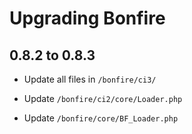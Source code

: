 # Upgrading Bonfire

## 0.8.2 to 0.8.3

* Update all files in `/bonfire/ci3/`

* Update `/bonfire/ci2/core/Loader.php`
* Update `/bonfire/core/BF_Loader.php`
